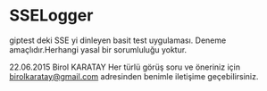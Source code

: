 # SSELogger
giptest deki SSE yi dinleyen basit test uygulaması. 
Deneme amaçlıdır.Herhangi yasal bir sorumluluğu yoktur.

22.06.2015 Birol KARATAY
Her türlü görüş soru ve öneriniz için birolkaratay@gmail.com adresinden benimle iletişime geçebilirsiniz.
